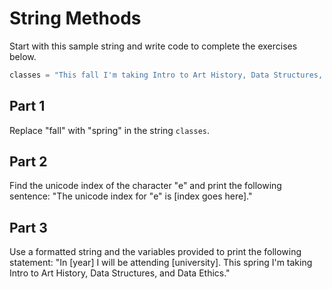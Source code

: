 # String Methods
Start with this sample string and write code to complete the exercises below.

```python
classes = "This fall I'm taking Intro to Art History, Data Structures, and Data Ethics."
```

## Part 1
Replace "fall" with "spring" in the string `classes`.

## Part 2
Find the unicode index of the character "e" and print the following sentence: "The unicode index for "e" is [index goes here]."

## Part 3
Use a formatted string and the variables provided to print the following statement:
"In [year] I will be attending [university]. This spring I'm taking Intro to Art History, Data Structures, and Data Ethics."
